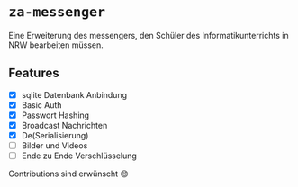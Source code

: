 # `za-messenger`

Eine Erweiterung des messengers, den Schüler des Informatikunterrichts in NRW bearbeiten müssen.

## Features

- [x] sqlite Datenbank Anbindung
- [x] Basic Auth
- [x] Passwort Hashing
- [x] Broadcast Nachrichten
- [x] De(Serialisierung)
- [ ] Bilder und Videos
- [ ] Ende zu Ende Verschlüsselung

Contributions sind erwünscht 😊
